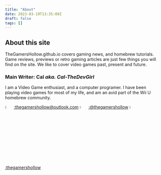 ```yaml
---
title: "About"
date: 2023-03-19T13:35:09Z
draft: false
tags: []
---
```

## About this site

TheGamersHollow.github.io covers gaming news, and homebrew tutorials. Game reviews, previews or retro gaming articles are just few things you will find on the site. We like to cover video games past, present and future.

### Main Writer: Cal *aka. Cal-TheDevGirl* 

I am a Video Game enthusiast, and a computer programer. I have been playing video games for most of my life, and am an avid part of the Wii U homebrew community.  

<img src="/images/email.png" alt="email" width="5%" height="5%"> <a href="https://mailto:thegamershollow@outlook.com">:thegamershollow@outlook.com</a>
<img src="/images/twitter.png" alt="twitter" width="5%" height="5%"> <a href="https://twitter.com/thegamershollow">:@thegamershollow</a>
<img src="/images/github.png" alt="github" width="5%" height="5%"> <a href="https://github.com/thegamershollow">:thegamershollow</a>